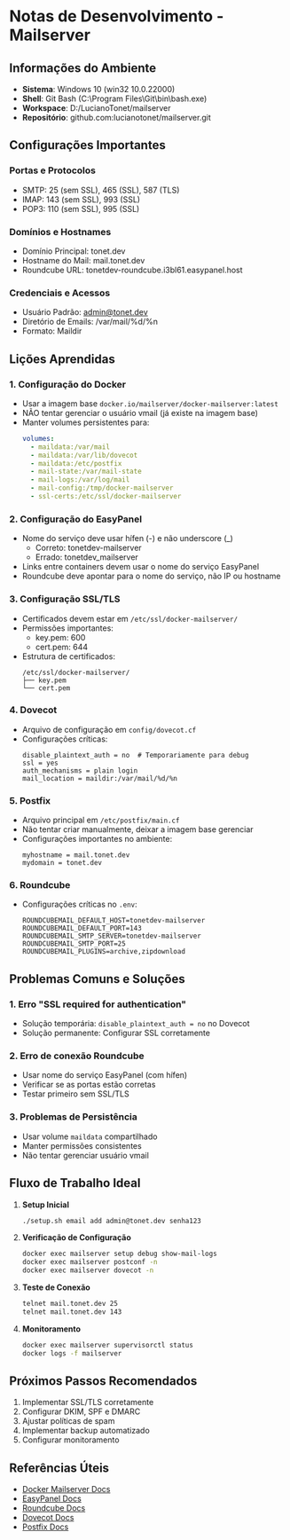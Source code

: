 # Notas de Desenvolvimento - Mailserver

## Informações do Ambiente
- **Sistema**: Windows 10 (win32 10.0.22000)
- **Shell**: Git Bash (C:\Program Files\Git\bin\bash.exe)
- **Workspace**: D:/LucianoTonet/mailserver
- **Repositório**: github.com:lucianotonet/mailserver.git

## Configurações Importantes

### Portas e Protocolos
- SMTP: 25 (sem SSL), 465 (SSL), 587 (TLS)
- IMAP: 143 (sem SSL), 993 (SSL)
- POP3: 110 (sem SSL), 995 (SSL)

### Domínios e Hostnames
- Domínio Principal: tonet.dev
- Hostname do Mail: mail.tonet.dev
- Roundcube URL: tonetdev-roundcube.i3bl61.easypanel.host

### Credenciais e Acessos
- Usuário Padrão: admin@tonet.dev
- Diretório de Emails: /var/mail/%d/%n
- Formato: Maildir

## Lições Aprendidas

### 1. Configuração do Docker
- Usar a imagem base `docker.io/mailserver/docker-mailserver:latest`
- NÃO tentar gerenciar o usuário vmail (já existe na imagem base)
- Manter volumes persistentes para:
  ```yaml
  volumes:
    - maildata:/var/mail
    - maildata:/var/lib/dovecot
    - maildata:/etc/postfix
    - mail-state:/var/mail-state
    - mail-logs:/var/log/mail
    - mail-config:/tmp/docker-mailserver
    - ssl-certs:/etc/ssl/docker-mailserver
  ```

### 2. Configuração do EasyPanel
- Nome do serviço deve usar hífen (-) e não underscore (_)
  - Correto: tonetdev-mailserver
  - Errado: tonetdev_mailserver
- Links entre containers devem usar o nome do serviço EasyPanel
- Roundcube deve apontar para o nome do serviço, não IP ou hostname

### 3. Configuração SSL/TLS
- Certificados devem estar em `/etc/ssl/docker-mailserver/`
- Permissões importantes:
  - key.pem: 600
  - cert.pem: 644
- Estrutura de certificados:
  ```
  /etc/ssl/docker-mailserver/
  ├── key.pem
  └── cert.pem
  ```

### 4. Dovecot
- Arquivo de configuração em `config/dovecot.cf`
- Configurações críticas:
  ```
  disable_plaintext_auth = no  # Temporariamente para debug
  ssl = yes
  auth_mechanisms = plain login
  mail_location = maildir:/var/mail/%d/%n
  ```

### 5. Postfix
- Arquivo principal em `/etc/postfix/main.cf`
- Não tentar criar manualmente, deixar a imagem base gerenciar
- Configurações importantes no ambiente:
  ```
  myhostname = mail.tonet.dev
  mydomain = tonet.dev
  ```

### 6. Roundcube
- Configurações críticas no `.env`:
  ```
  ROUNDCUBEMAIL_DEFAULT_HOST=tonetdev-mailserver
  ROUNDCUBEMAIL_DEFAULT_PORT=143
  ROUNDCUBEMAIL_SMTP_SERVER=tonetdev-mailserver
  ROUNDCUBEMAIL_SMTP_PORT=25
  ROUNDCUBEMAIL_PLUGINS=archive,zipdownload
  ```

## Problemas Comuns e Soluções

### 1. Erro "SSL required for authentication"
- Solução temporária: `disable_plaintext_auth = no` no Dovecot
- Solução permanente: Configurar SSL corretamente

### 2. Erro de conexão Roundcube
- Usar nome do serviço EasyPanel (com hífen)
- Verificar se as portas estão corretas
- Testar primeiro sem SSL/TLS

### 3. Problemas de Persistência
- Usar volume `maildata` compartilhado
- Manter permissões consistentes
- Não tentar gerenciar usuário vmail

## Fluxo de Trabalho Ideal

1. **Setup Inicial**
   ```bash
   ./setup.sh email add admin@tonet.dev senha123
   ```

2. **Verificação de Configuração**
   ```bash
   docker exec mailserver setup debug show-mail-logs
   docker exec mailserver postconf -n
   docker exec mailserver dovecot -n
   ```

3. **Teste de Conexão**
   ```bash
   telnet mail.tonet.dev 25
   telnet mail.tonet.dev 143
   ```

4. **Monitoramento**
   ```bash
   docker exec mailserver supervisorctl status
   docker logs -f mailserver
   ```

## Próximos Passos Recomendados

1. Implementar SSL/TLS corretamente
2. Configurar DKIM, SPF e DMARC
3. Ajustar políticas de spam
4. Implementar backup automatizado
5. Configurar monitoramento

## Referências Úteis
- [Docker Mailserver Docs](https://docker-mailserver.github.io/docker-mailserver/edge/)
- [EasyPanel Docs](https://easypanel.io/docs)
- [Roundcube Docs](https://github.com/roundcube/roundcubemail/wiki)
- [Dovecot Docs](https://doc.dovecot.org/)
- [Postfix Docs](http://www.postfix.org/documentation.html) 
